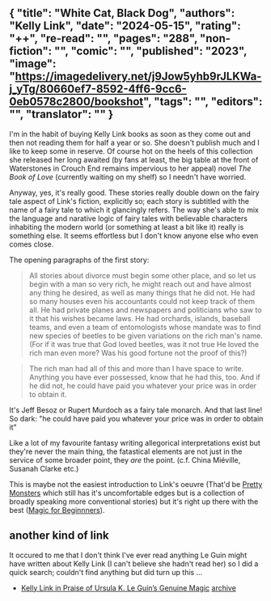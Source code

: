 {
 "title": "White Cat, Black Dog",
 "authors": "Kelly Link",
 "date": "2024-05-15",
 "rating": "++",
 "re-read": "",
 "pages": "288",
 "non-fiction": "",
 "comic": "",
 "published": "2023",
 "image": "https://imagedelivery.net/j9Jow5yhb9rJLKWa-j_yTg/80660ef7-8592-4ff6-9cc6-0eb0578c2800/bookshot",
 "tags": "",
 "editors": "",
 "translator": ""
}
---
I'm in the habit of buying Kelly Link books as soon as they come out and then not reading them for half a year or so. She doesn't publish much and I like to keep some in reserve. Of course hot on the heels of this collection she released her long awaited (by fans at least, the big table at the front of Waterstones in Crouch End remains impervious to her appeal) novel _The Book of Love_ (currently waiting on my shelf) so I needn't have worried. 

Anyway, yes, it's really good. These stories really double down on the fairy tale aspect of Link's fiction, explicitly so; each story is subtitled with the name of a fairy tale to which it glancingly refers. The way she's able to mix the language and narative logic of fairy tales with believable characters inhabiting the modern world (or something at least a bit like it) really is something else. It seems effortless but I don't know anyone else who even comes close.

The opening paragraphs of the first story:
>All stories about divorce must begin some other place, and so let us begin with a man so very rich, he might reach out and have almost any thing he desired, as well as many things that he did not. He had so many houses even his accountants could not keep track of them all. He had private planes and newspapers and politicians who saw to it that his wishes became laws. He had orchards, islands, baseball teams, and even a team of entomologists whose mandate was to find new species of beetles to be given variations on the rich man's name. (For if it was true that God loved beetles, was it not true He loved the rich man even more? Was his good fortune not the proof of this?)

>The rich man had all of this and more than I have space to write. Anything you have ever possessed, know that he had this, too. And if he did not, he could have paid you whatever your price was in order to obtain it.

It's Jeff Besoz or Rupert Murdoch as a fairy tale monarch. And that last line! So dark: "he could have paid you whatever your price was in order to obtain it"

Like a lot of my favourite fantasy writing allegorical interpretations exist but they're never the main thing, the fatastical elements are not just in the service of some broader point, they _are_ the point. (c.f. China Miéville, Susanah Clarke etc.)

This is maybe not the easiest introduction to Link's oeuvre (That'd be [Pretty Monsters](https://books.toffeemilkshake.co.uk/book-Pretty-Monsters(2003)) which still has it's uncomfortable edges but is a collection  of broadly speaking more conventional stories) but it's right up there with the best ([Magic for Beginnners](/book-Magic-for-Beginners(2005))).

## another kind of link
It occured to me that I don't think I've ever read anything Le Guin might have written about Kelly Link (I can't believe she hadn't read her) so I did a quick search; couldn't find anything but did turn up this ...
 * [Kelly Link in Praise of Ursula K. Le Guin’s Genuine Magic](https://lithub.com/kelly-link-in-praise-of-ursula-k-le-guins-genuine-magic/) [archive](https://archive.ph/yakj6)
